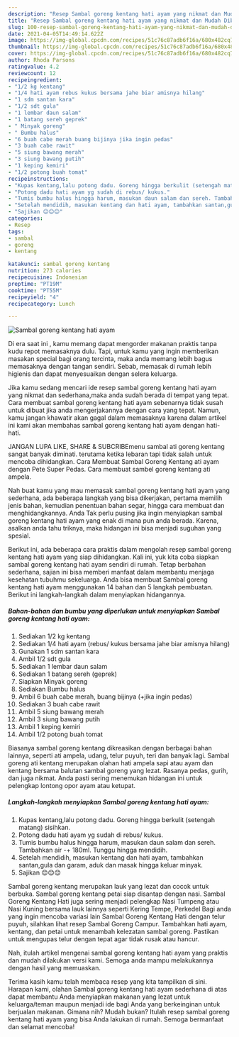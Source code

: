 ```yaml
---
description: "Resep Sambal goreng kentang hati ayam yang nikmat dan Mudah Dibuat"
title: "Resep Sambal goreng kentang hati ayam yang nikmat dan Mudah Dibuat"
slug: 100-resep-sambal-goreng-kentang-hati-ayam-yang-nikmat-dan-mudah-dibuat
date: 2021-04-05T14:49:14.622Z
image: https://img-global.cpcdn.com/recipes/51c76c87adb6f16a/680x482cq70/sambal-goreng-kentang-hati-ayam-foto-resep-utama.jpg
thumbnail: https://img-global.cpcdn.com/recipes/51c76c87adb6f16a/680x482cq70/sambal-goreng-kentang-hati-ayam-foto-resep-utama.jpg
cover: https://img-global.cpcdn.com/recipes/51c76c87adb6f16a/680x482cq70/sambal-goreng-kentang-hati-ayam-foto-resep-utama.jpg
author: Rhoda Parsons
ratingvalue: 4.2
reviewcount: 12
recipeingredient:
- "1/2 kg kentang"
- "1/4 hati ayam rebus kukus bersama jahe biar amisnya hilang"
- "1 sdm santan kara"
- "1/2 sdt gula"
- "1 lembar daun salam"
- "1 batang sereh geprek"
- " Minyak goreng"
- " Bumbu halus"
- "6 buah cabe merah buang bijinya jika ingin pedas"
- "3 buah cabe rawit"
- "5 siung bawang merah"
- "3 siung bawang putih"
- "1 keping kemiri"
- "1/2 potong buah tomat"
recipeinstructions:
- "Kupas kentang,lalu potong dadu. Goreng hingga berkulit (setengah matang) sisihkan."
- "Potong dadu hati ayam yg sudah di rebus/ kukus."
- "Tumis bumbu halus hingga harum, masukan daun salam dan sereh. Tambahkan air -+ 180ml. Tunggu hingga mendidih."
- "Setelah mendidih, masukan kentang dan hati ayam, tambahkan santan,gula dan garam, aduk dan masak hingga keluar minyak."
- "Sajikan 😊😊😊"
categories:
- Resep
tags:
- sambal
- goreng
- kentang

katakunci: sambal goreng kentang 
nutrition: 273 calories
recipecuisine: Indonesian
preptime: "PT19M"
cooktime: "PT55M"
recipeyield: "4"
recipecategory: Lunch

---
```



![Sambal goreng kentang hati ayam](https://img-global.cpcdn.com/recipes/51c76c87adb6f16a/680x482cq70/sambal-goreng-kentang-hati-ayam-foto-resep-utama.jpg)

Di era  saat ini , kamu memang dapat mengorder makanan praktis tanpa kudu repot memasaknya dulu. Tapi, untuk kamu yang ingin memberikan masakan special bagi orang tercinta, maka anda memang lebih bagus memasaknya dengan tangan sendiri. Sebab, memasak di rumah lebih higienis dan dapat menyesuaikan dengan selera keluarga.

Jika kamu sedang mencari ide resep sambal goreng kentang hati ayam yang nikmat dan sederhana,maka anda sudah berada di tempat yang tepat. Cara membuat sambal goreng kentang hati ayam  sebenarnya tidak susah untuk dibuat jika anda mengerjakannya dengan cara yang tepat. Namun, kamu jangan khawatir akan gagal dalam memasaknya 
karena dalam artikel ini kami akan membahas sambal goreng kentang hati ayam dengan hati-hati.  

JANGAN LUPA LIKE, SHARE &amp; SUBCRIBEmenu sambal ati goreng kentang sangat banyak diminati. terutama ketika lebaran tapi tidak salah untuk mencoba dihidangkan. Cara Membuat Sambal Goreng Kentang ati ayam dengan Pete Super Pedas. Cara membuat sambel goreng kentang ati ampela.

Nah buat kamu yang mau memasak sambal goreng kentang hati ayam yang sederhana, ada beberapa langkah yang bisa dikerjakan, pertama memilih jenis bahan, kemudian penentuan bahan segar, hingga cara membuat dan menghidangkannya. Anda Tak perlu pusing jika ingin menyiapkan sambal goreng kentang hati ayam yang enak di mana pun anda berada. Karena, asalkan anda  tahu triknya, maka hidangan ini bisa menjadi suguhan yang spesial.

Berikut ini, ada beberapa cara praktis  dalam mengolah resep sambal goreng kentang hati ayam yang siap dihidangkan. Kali ini, yuk kita coba siapkan sambal goreng kentang hati ayam sendiri di rumah. Tetap berbahan sederhana, sajian ini bisa memberi manfaat dalam membantu menjaga kesehatan tubuhmu sekeluarga. Anda bisa membuat Sambal goreng kentang hati ayam menggunakan 14 bahan dan 5 langkah pembuatan. Berikut ini langkah-langkah dalam menyiapkan hidangannya.

<!--inarticleads1-->

##### Bahan-bahan dan bumbu yang diperlukan untuk menyiapkan Sambal goreng kentang hati ayam:

1. Sediakan 1/2 kg kentang
1. Sediakan 1/4 hati ayam (rebus/ kukus bersama jahe biar amisnya hilang)
1. Gunakan 1 sdm santan kara
1. Ambil 1/2 sdt gula
1. Sediakan 1 lembar daun salam
1. Sediakan 1 batang sereh (geprek)
1. Siapkan  Minyak goreng
1. Sediakan  Bumbu halus
1. Ambil 6 buah cabe merah, buang bijinya (+jika ingin pedas)
1. Sediakan 3 buah cabe rawit
1. Ambil 5 siung bawang merah
1. Ambil 3 siung bawang putih
1. Ambil 1 keping kemiri
1. Ambil 1/2 potong buah tomat


Biasanya sambal goreng kentang dikreasikan dengan berbagai bahan lainnya, seperti ati ampela, udang, telur puyuh, teri dan banyak lagi. Sambal goreng ati kentang merupakan olahan hati ampela sapi atau ayam dan kentang bersama balutan sambal goreng yang lezat. Rasanya pedas, gurih, dan juga nikmat. Anda pasti sering menemukan hidangan ini untuk pelengkap lontong opor ayam atau ketupat. 

<!--inarticleads2-->

##### Langkah-langkah menyiapkan Sambal goreng kentang hati ayam:

1. Kupas kentang,lalu potong dadu. Goreng hingga berkulit (setengah matang) sisihkan.
1. Potong dadu hati ayam yg sudah di rebus/ kukus.
1. Tumis bumbu halus hingga harum, masukan daun salam dan sereh. Tambahkan air -+ 180ml. Tunggu hingga mendidih.
1. Setelah mendidih, masukan kentang dan hati ayam, tambahkan santan,gula dan garam, aduk dan masak hingga keluar minyak.
1. Sajikan 😊😊😊


Sambal goreng kentang merupakan lauk yang lezat dan cocok untuk berbuka. Sambal goreng kentang petai siap disantap dengan nasi. Sambal Goreng Kentang Hati juga sering menjadi pelengkap Nasi Tumpeng atau Nasi Kuning bersama lauk lainnya seperti Kering Tempe, Perkedel Bagi anda yang ingin mencoba variasi lain Sambal Goreng Kentang Hati dengan telur puyuh, silahkan lihat resep Sambal Goreng Campur. Tambahkan hati ayam, kentang, dan petai untuk menambah kelezatan sambal goreng. Pastikan untuk mengupas telur dengan tepat agar tidak rusak atau hancur. 

Nah, itulah artikel mengenai  sambal goreng kentang hati ayam  yang praktis dan mudah dilakukan versi kami. Semoga anda mampu melakukannya dengan hasil yang memuaskan. 

Terima kasih kamu telah membaca resep yang kita tampilkan di sini. Harapan kami, olahan  Sambal goreng kentang hati ayam sederhana di atas dapat membantu Anda menyiapkan makanan yang lezat untuk keluarga/teman maupun menjadi ide bagi Anda yang berkeinginan untuk berjualan makanan. Gimana nih? Mudah bukan? Itulah resep sambal goreng kentang hati ayam yang bisa Anda lakukan di rumah. Semoga bermanfaat dan selamat mencoba!

